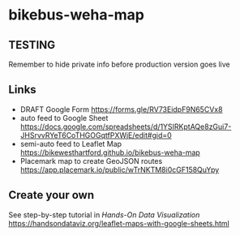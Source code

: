 # bikebus-weha-map

## TESTING
Remember to hide private info before production version goes live

## Links
- DRAFT Google Form https://forms.gle/RV73EidpF9N65CVx8
- auto feed to Google Sheet https://docs.google.com/spreadsheets/d/1YSIRKptAQe8zGui7-JHSrvvRYeT6CoTHGOGqtfPXWjE/edit#gid=0
- semi-auto feed to Leaflet Map https://bikewesthartford.github.io/bikebus-weha-map
- Placemark map to create GeoJSON routes https://app.placemark.io/public/wTrNKTM8i0cGF158QuYpy

## Create your own
See step-by-step tutorial in *Hands-On Data Visualization* https://handsondataviz.org/leaflet-maps-with-google-sheets.html
